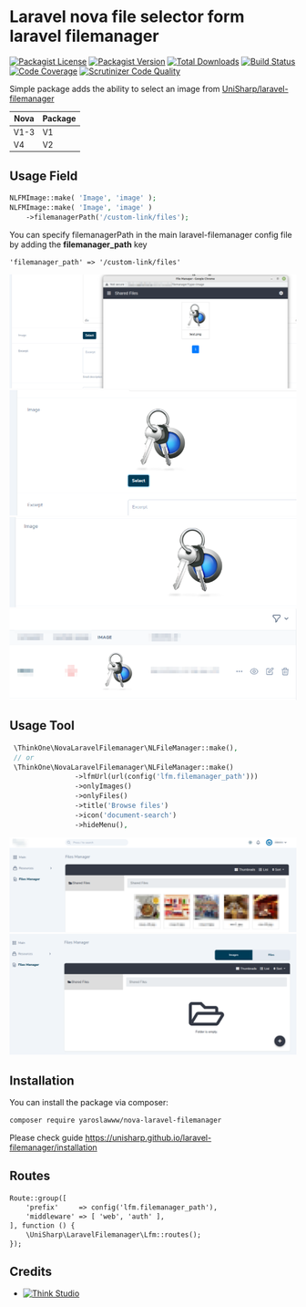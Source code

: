 # Laravel nova file selector form laravel filemanager

[![Packagist License](https://img.shields.io/packagist/l/yaroslawww/nova-laravel-filemanager?color=%234dc71f)](https://github.com/yaroslawww/nova-laravel-filemanager/blob/master/LICENSE.md)
[![Packagist Version](https://img.shields.io/packagist/v/yaroslawww/nova-laravel-filemanager)](https://packagist.org/packages/yaroslawww/nova-laravel-filemanager)
[![Total Downloads](https://img.shields.io/packagist/dt/yaroslawww/nova-laravel-filemanager)](https://packagist.org/packages/yaroslawww/nova-laravel-filemanager)
[![Build Status](https://scrutinizer-ci.com/g/yaroslawww/nova-laravel-filemanager/badges/build.png?b=master)](https://scrutinizer-ci.com/g/yaroslawww/nova-laravel-filemanager/build-status/master)
[![Code Coverage](https://scrutinizer-ci.com/g/yaroslawww/nova-laravel-filemanager/badges/coverage.png?b=master)](https://scrutinizer-ci.com/g/yaroslawww/nova-laravel-filemanager/?branch=master)
[![Scrutinizer Code Quality](https://scrutinizer-ci.com/g/yaroslawww/nova-laravel-filemanager/badges/quality-score.png?b=master)](https://scrutinizer-ci.com/g/yaroslawww/nova-laravel-filemanager/?branch=master)

Simple package adds the ability to select an image from [UniSharp/laravel-filemanager](https://github.com/UniSharp/laravel-filemanager)

| Nova | Package |
|------|---------|
| V1-3 | V1      |
| V4   | V2      |

## Usage Field

```php
NLFMImage::make( 'Image', 'image' );
NLFMImage::make( 'Image', 'image' )
    ->filemanagerPath('/custom-link/files');
```

You can specify filemanagerPath in the main laravel-filemanager config file by adding the **filemanager_path** key
```
'filemanager_path' => '/custom-link/files'
```

![filemanager-1.png](docs/images/filemanager-1.png)
![filemanager-2.png](docs/images/filemanager-2.png)
![filemanager-3.png](docs/images/filemanager-3.png)
![filemanager-4.png](docs/images/filemanager-4.png)

## Usage Tool

```php
 \ThinkOne\NovaLaravelFilemanager\NLFileManager::make(),
 // or
 \ThinkOne\NovaLaravelFilemanager\NLFileManager::make()
                ->lfmUrl(url(config('lfm.filemanager_path')))
                ->onlyImages()
                ->onlyFiles()
                ->title('Browse files')
                ->icon('document-search')
                ->hideMenu(),
```

![filemanager-tool-1.png](docs/images/filemanager-tool-1.png)
![filemanager-tool-2.png](docs/images/filemanager-tool-2.png)

## Installation

You can install the package via composer:

```bash
composer require yaroslawww/nova-laravel-filemanager
```

Please check guide https://unisharp.github.io/laravel-filemanager/installation

## Routes

```injectablephp
Route::group([
    'prefix'     => config('lfm.filemanager_path'),
    'middleware' => [ 'web', 'auth' ],
], function () {
    \UniSharp\LaravelFilemanager\Lfm::routes();
});
```

## Credits

- [![Think Studio](https://yaroslawww.github.io/images/sponsors/packages/logo-think-studio.png)](https://think.studio/)
